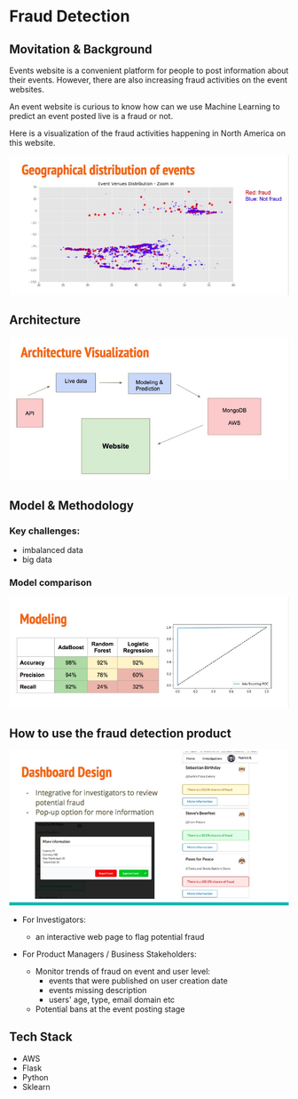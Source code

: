 # Fraud Detection 

## Movitation & Background

Events website is a convenient platform for people to post information about their events. However, there are also increasing fraud activities on the event websites.

An event website is curious to know how can we use Machine Learning to predict an event posted live is a fraud or not.

Here is a visualization of the fraud activities happening in North America on this website.

![geo](https://github.com/liyouzhang/Fraud_Detection/blob/dev/pics/geo.jpg)

## Architecture

![architecture](https://github.com/liyouzhang/Fraud_Detection/blob/dev/pics/architecture.jpg)

## Model & Methodology

### Key challenges:
- imbalanced data
- big data

### Model comparison

![models](https://github.com/liyouzhang/Fraud_Detection/blob/dev/pics/model_selection.jpg)


## How to use the fraud detection product
![frontend_dashborad](https://github.com/liyouzhang/Fraud_Detection/blob/dev/pics/frontend_dashboard.jpg)

- For Investigators:
    - an interactive web page to flag potential fraud


- For Product Managers / Business Stakeholders:
    - Monitor trends of fraud on event and user level:
        - events that were published on user creation date
        - events missing description
        - users' age, type, email domain etc
    - Potential bans at the event posting stage

## Tech Stack
- AWS
- Flask
- Python
- Sklearn
